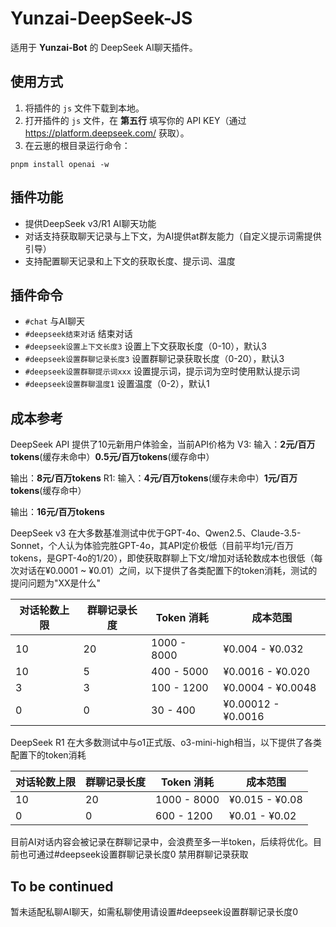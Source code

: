 # Yunzai-DeepSeek-JS
适用于 **Yunzai-Bot** 的 DeepSeek AI聊天插件。

## 使用方式
1. 将插件的 `js` 文件下载到本地。
2. 打开插件的 `js` 文件，在 **第五行** 填写你的 API KEY（通过 https://platform.deepseek.com/ 获取）。
3. 在云崽的根目录运行命令：
```
pnpm install openai -w
```

## 插件功能
- 提供DeepSeek v3/R1 AI聊天功能
- 对话支持获取聊天记录与上下文，为AI提供at群友能力（自定义提示词需提供引导）
- 支持配置聊天记录和上下文的获取长度、提示词、温度

## 插件命令

- `#chat` 与AI聊天
- `#deepseek结束对话` 结束对话
- `#deepseek设置上下文长度3` 设置上下文获取长度（0-10），默认3
- `#deepseek设置群聊记录长度3` 设置群聊记录获取长度（0-20），默认3
- `#deepseek设置群聊提示词xxx` 设置提示词，提示词为空时使用默认提示词
- `#deepseek设置群聊温度1` 设置温度（0-2），默认1

## 成本参考

DeepSeek API 提供了10元新用户体验金，当前API价格为 
V3: 
输入：**2元/百万tokens**(缓存未命中）**0.5元/百万tokens**(缓存命中）

输出：**8元/百万tokens**
R1: 
输入：**4元/百万tokens**(缓存未命中）**1元/百万tokens**(缓存命中）

输出：**16元/百万tokens**

DeepSeek v3 在大多数基准测试中优于GPT-4o、Qwen2.5、Claude-3.5-Sonnet，个人认为体验完胜GPT-4o，其API定价极低（目前平均1元/百万tokens，是GPT-4o的1/20），即使获取群聊上下文/增加对话轮数成本也很低（每次对话在¥0.0001 ~ ¥0.01）之间，以下提供了各类配置下的token消耗，测试的提问问题为"XX是什么"

| **对话轮数上限** | **群聊记录长度** | **Token 消耗**   | **成本范围**         |
|----------------|------------------|------------------|----------------------|
| 10             | 20               | 1000 - 8000      | ¥0.004 - ¥0.032      |
| 10             | 5                | 400 - 5000       | ¥0.0016 - ¥0.020     |
| 3              | 3                | 100 - 1200       | ¥0.0004 - ¥0.0048    |
| 0              | 0                | 30 - 400         | ¥0.00012 - ¥0.0016    |

DeepSeek R1 在大多数测试中与o1正式版、o3-mini-high相当，以下提供了各类配置下的token消耗

| **对话轮数上限** | **群聊记录长度** | **Token 消耗**   | **成本范围**         |
|----------------|------------------|------------------|----------------------|
| 10             | 20               | 1000 - 8000      | ¥0.015 - ¥0.08     |
| 0              | 0                | 600 - 1200       | ¥0.01 - ¥0.02    |

目前AI对话内容会被记录在群聊记录中，会浪费至多一半token，后续将优化。目前也可通过#deepseek设置群聊记录长度0 禁用群聊记录获取

## To be continued
暂未适配私聊AI聊天，如需私聊使用请设置#deepseek设置群聊记录长度0
